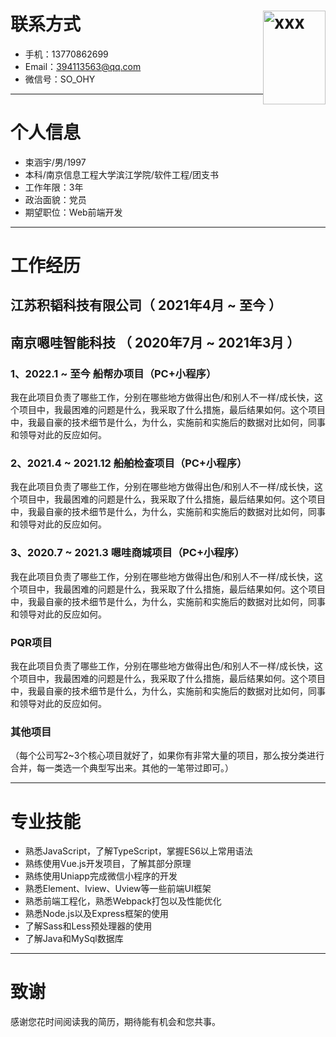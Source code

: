 # 联系方式 <img style="float:right;object-fit: cover" src="F:\简历\shy.png" width="100" height="150" alt="xxx" />

- 手机：13770862699
- Email：394113563@qq.com
- 微信号：SO_OHY

---

# 个人信息

 - 束涵宇/男/1997
 - 本科/南京信息工程大学滨江学院/软件工程/团支书
 - 工作年限：3年
 - 政治面貌：党员
 - 期望职位：Web前端开发

---

# 工作经历

## 江苏积韬科技有限公司（ 2021年4月 ~ 至今 ）
## 南京嗯哇智能科技 （ 2020年7月 ~ 2021年3月 ）

### 1、2022.1 ~ 至今  船帮办项目（PC+小程序） 
我在此项目负责了哪些工作，分别在哪些地方做得出色/和别人不一样/成长快，这个项目中，我最困难的问题是什么，我采取了什么措施，最后结果如何。这个项目中，我最自豪的技术细节是什么，为什么，实施前和实施后的数据对比如何，同事和领导对此的反应如何。


### 2、2021.4 ~ 2021.12  船舶检查项目（PC+小程序）
我在此项目负责了哪些工作，分别在哪些地方做得出色/和别人不一样/成长快，这个项目中，我最困难的问题是什么，我采取了什么措施，最后结果如何。这个项目中，我最自豪的技术细节是什么，为什么，实施前和实施后的数据对比如何，同事和领导对此的反应如何。


### 3、2020.7 ~ 2021.3  嗯哇商城项目（PC+小程序）
我在此项目负责了哪些工作，分别在哪些地方做得出色/和别人不一样/成长快，这个项目中，我最困难的问题是什么，我采取了什么措施，最后结果如何。这个项目中，我最自豪的技术细节是什么，为什么，实施前和实施后的数据对比如何，同事和领导对此的反应如何。


### PQR项目 
我在此项目负责了哪些工作，分别在哪些地方做得出色/和别人不一样/成长快，这个项目中，我最困难的问题是什么，我采取了什么措施，最后结果如何。这个项目中，我最自豪的技术细节是什么，为什么，实施前和实施后的数据对比如何，同事和领导对此的反应如何。


### 其他项目

（每个公司写2~3个核心项目就好了，如果你有非常大量的项目，那么按分类进行合并，每一类选一个典型写出来。其他的一笔带过即可。）

---

# 专业技能
- 熟悉JavaScript，了解TypeScript，掌握ES6以上常用语法
- 熟练使用Vue.js开发项目，了解其部分原理
- 熟练使用Uniapp完成微信小程序的开发
- 熟悉Element、Iview、Uview等一些前端UI框架
- 熟悉前端工程化，熟悉Webpack打包以及性能优化
- 熟悉Node.js以及Express框架的使用
- 了解Sass和Less预处理器的使用
- 了解Java和MySql数据库

---

# 致谢
感谢您花时间阅读我的简历，期待能有机会和您共事。
